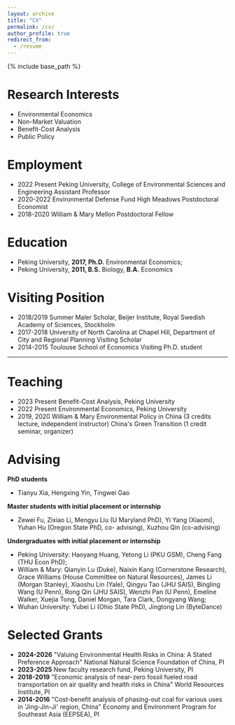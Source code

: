 ```yaml
---
layout: archive
title: "CV"
permalink: /cv/
author_profile: true
redirect_from:
  - /resume
---
```


{% include base_path %}

Research Interests
======
* Environmental Economics
* Non-Market Valuation
* Benefit-Cost Analysis
* Public Policy

Employment
======
* 2022  Present Peking University, College of Environmental Sciences and Engineering Assistant Professor
* 2020-2022 Environmental Defense Fund High Meadows Postdoctoral Economist
* 2018-2020 William & Mary Mellon Postdoctoral Fellow

Education
======
* Peking University, **2017, Ph.D.** Environmental Economics;
* Peking University, **2011, B.S.** Biology, **B.A.** Economics

Visiting Position
======
* 2018/2019 Summer Maler Scholar, Beijer Institute, Royal Swedish Academy of Sciences, Stockholm
* 2017-2018 University of North Carolina at Chapel Hill, Department of City and Regional Planning Visiting Scholar
* 2014-2015 Toulouse School of Economics Visiting Ph.D. student

---

Teaching
======
* 2023  Present Benefit-Cost Analysis, Peking University
* 2022  Present Environmental Economics, Peking University
* 2019, 2020 William & Mary Environmental Policy in China (3 credits lecture, independent instructor) China's Green Transition (1 credit seminar, organizer)

Advising
======
**PhD students**
* Tianyu Xia, Hengxing Yin, Tingwei Gao

**Master students with initial placement or internship**
* Zewei Fu, Zixiao Li, Mengyu Liu (U Maryland PhD), Yi Yang (Xiaomi), Yuhan Hu (Oregon State PhD, co-
advising), Xuzhou Qin (co-advising)

**Undergraduates with initial placement or internship**
* Peking University: Haoyang Huang, Yetong Li (PKU GSM), Cheng Fang (THU Econ PhD);
* William & Mary: Qianyin Lu (Duke), Naixin Kang (Cornerstone Research), Grace Williams (House Committee
on Natural Resources), James Li (Morgan Stanley), Xiaoshu Lin (Yale), Qingyu Tao (JHU SAIS), Bingling Wang
(U Penn), Rong Qin (JHU SAIS), Wenzhi Pan (U Penn), Emeline Walker, Xuejia Tong, Daniel Morgan, Tara
Clark, Dongyang Wang;
* Wuhan University: Yubei Li (Ohio State PhD), Jingtong Lin (ByteDance)

Selected Grants
======
* **2024-2026** "Valuing Environmental Health Risks in China: A Stated Preference Approach" National Natural Science Foundation of China, PI
* **2023-2025** New faculty research fund, Peking University, PI
* **2018-2019** "Economic analysis of near-zero fossil fueled road transportation on air quality and health risks in China" World Resources Institute, PI
* **2014-2016** "Cost-benefit analysis of phasing-out coal for various uses in 'Jing-Jin-Ji' region, China" Economy and Environment Program for Southeast Asia (EEPSEA), PI
